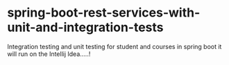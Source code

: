 # spring-boot-rest-services-with-unit-and-integration-tests
Integration testing  and unit testing for student and courses in spring boot it will run on the Intellij Idea.....!
